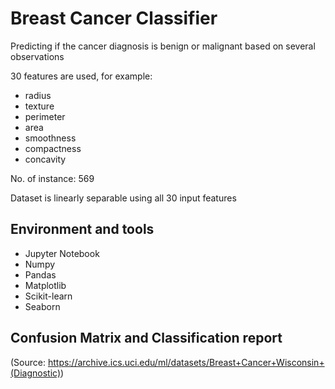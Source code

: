 # Breast Cancer Classifier
Predicting if the cancer diagnosis is benign or malignant based on several observations

30 features are used, for example:
  - radius
  - texture
  - perimeter
  - area
  - smoothness
  - compactness
  - concavity

No. of instance: 569

Dataset is linearly separable using all 30 input features

## Environment and tools

- Jupyter Notebook
- Numpy
- Pandas
- Matplotlib
- Scikit-learn
- Seaborn

## Confusion Matrix and Classification report






(Source: https://archive.ics.uci.edu/ml/datasets/Breast+Cancer+Wisconsin+(Diagnostic))
